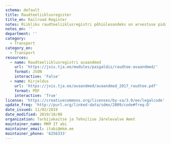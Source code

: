 ```yaml
---
schema: default
title: Raudteeliiklusregister
title_en: Railroad Register
notes: Riikliku raudteeliiklusregistri põhiülesandeks on arvestuse pidamine raudteede ja raudteeveeremi ning vedurijuhtide, eriveeremi juhtide ja vedurijuhiabide kohta.
notes_en: ''
department: ''
category:
  - Transport
category_en:
  - Transport
resources:
  - name: Raudteeliiklusregistri avaandmed
    url: 'https://jvis.tja.ee/modules/paigaldis/raudtee-avaandmed/'
    format: JSON
    interactive: 'False'
  - name: Kirjeldus
    url: 'https://jvis.tja.ee/avaandmed/avaandmed_2017_raudtee.pdf'
    format: PDF
    interactive: 'True'
license: 'https://creativecommons.org/licenses/by-sa/3.0/ee/legalcode'
update_freq: 'http://purl.org/linked-data/sdmx/2009/code#freq-D'
date_issued: 11/02/2019
date_modified: 2019/10/08
organization: Tarbijakaitse ja Tehnilise Järelevalve Amet
maintainer_name: MKM IT abi
maintainer_email: itabi@mkm.ee
maintainer_phone: '6256333'
---
```

